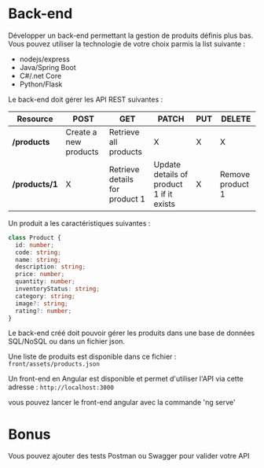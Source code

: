 # Back-end

Développer un back-end permettant la gestion de produits définis plus bas. Vous pouvez utiliser la technologie de votre choix parmis la list suivante :

- nodejs/express
- Java/Spring Boot
- C#/.net Core
- Python/Flask

Le back-end doit gérer les API REST suivantes : 

| Resource           | POST                  | GET                            | PATCH                                    | PUT | DELETE           |
| ------------------ | --------------------- | ------------------------------ | ---------------------------------------- | --- | ---------------- |
| **/products**      | Create a new products | Retrieve all products          | X                                        | X   |     X            |
| **/products/1**    | X                     | Retrieve details for product 1 | Update details of product 1 if it exists | X   | Remove product 1 |

Un produit a les caractéristiques suivantes : 

``` typescript
class Product {
  id: number;
  code: string;
  name: string;
  description: string;
  price: number;
  quantity: number;
  inventoryStatus: string;
  category: string;
  image?: string;
  rating?: number;
}
```

Le back-end créé doit pouvoir gérer les produits dans une base de données SQL/NoSQL ou dans un fichier json.

Une liste de produits est disponible dans ce fichier : `front/assets/products.json`

Un front-end en Angular est disponible et permet d'utiliser l'API via cette adresse : `http://localhost:3000`

vous pouvez lancer le front-end angular avec la commande 'ng serve'

# Bonus

Vous pouvez ajouter des tests Postman ou Swagger pour valider votre API

